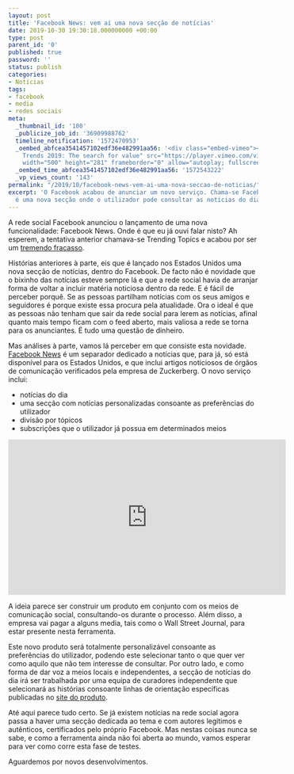 ```yaml
---
layout: post
title: 'Facebook News: vem aí uma nova secção de notícias'
date: 2019-10-30 19:30:18.000000000 +00:00
type: post
parent_id: '0'
published: true
password: ''
status: publish
categories:
- Notícias
tags:
- facebook
- media
- redes sociais
meta:
  _thumbnail_id: '100'
  _publicize_job_id: '36909988762'
  timeline_notification: '1572470953'
  _oembed_abfcea3541457102edf36e482991aa56: '<div class="embed-vimeo"><iframe title="Fjord
    Trends 2019: The search for value" src="https://player.vimeo.com/video/305497529?dnt=1&amp;app_id=122963"
    width="500" height="281" frameborder="0" allow="autoplay; fullscreen" allowfullscreen></iframe></div>'
  _oembed_time_abfcea3541457102edf36e482991aa56: '1572543222'
  _vp_views_count: '143'
permalink: "/2019/10/facebook-news-vem-ai-uma-nova-seccao-de-noticias/"
excerpt: 'O Facebook acabou de anunciar um novo serviço. Chama-se Facebook News e
  é uma nova secção onde o utilizador pode consultar as notícias do dia. '
---
```

<!-- wp:paragraph -->

A rede social Facebook anunciou o lançamento de uma nova funcionalidade: Facebook News. Onde é que eu já ouvi falar nisto? Ah esperem, a tentativa anterior chamava-se Trending Topics e acabou por ser um [tremendo fracasso](https://www.oficinadanet.com.br/midias_sociais/27257-apos-fracasso-do-trending-topics-facebook-pretende-lancar-nova-aba-de-noticias).

<!-- /wp:paragraph -->

<!-- wp:paragraph -->

Histórias anteriores à parte, eis que é lançado nos Estados Unidos uma nova secção de notícias, dentro do Facebook. De facto não é novidade que o bixinho das notícias esteve sempre lá e que a rede social havia de arranjar forma de voltar a incluir matéria noticiosa dentro da rede. E é fácil de perceber porquê. Se as pessoas partilham notícias com os seus amigos e seguidores é porque existe essa procura pela atualidade. Ora o ideal é que as pessoas não tenham que sair da rede social para lerem as notícias, afinal quanto mais tempo ficam com o feed aberto, mais valiosa a rede se torna para os anunciantes. É tudo uma questão de dinheiro.

<!-- /wp:paragraph -->

<!-- wp:paragraph -->

Mas análises à parte, vamos lá perceber em que consiste esta novidade. [Facebook News](https://newsroom.fb.com/news/2019/10/introducing-facebook-news/) é um separador dedicado a notícias que, para já, só está disponível para os Estados Unidos, e que inclui artigos noticiosos de órgãos de comunicação verificados pela empresa de Zuckerberg. O novo serviço inclui:

<!-- /wp:paragraph -->

<!-- wp:list -->

- notícias do dia
- uma secção com notícias personalizadas consoante as preferências do utilizador
- divisão por tópicos
- subscrições que o utilizador já possua em determinados meios

<!-- /wp:list -->

<!-- wp:core-embed/facebook {"url":"https://www.facebook.com/facebook/videos/760224997739191/","type":"rich","providerNameSlug":"","className":""} -->

<iframe src="https://www.facebook.com/plugins/video.php?height=314&href=https%3A%2F%2Fwww.facebook.com%2Ffacebook%2Fvideos%2F760224997739191%2F&show_text=false&width=560&t=0" width="560" height="314" style="border:none;overflow:hidden" scrolling="no" frameborder="0" allowfullscreen="true" allow="autoplay; clipboard-write; encrypted-media; picture-in-picture; web-share" allowFullScreen="true"></iframe>

<!-- /wp:core-embed/facebook -->

<!-- wp:paragraph -->

A ideia parece ser construir um produto em conjunto com os meios de comunicação social, consultando-os durante o processo. Além disso, a empresa vai pagar a alguns media, tais como o Wall Street Journal, para estar presente nesta ferramenta.

<!-- /wp:paragraph -->

<!-- wp:paragraph -->

Este novo produto será totalmente personalizável consoante as preferências do utilizador, podendo este selecionar tanto o que quer ver como aquilo que não tem interesse de consultar. Por outro lado, e como forma de dar voz a meios locais e independentes, a secção de notícias do dia irá ser trabalhada por uma equipa de curadores independente que selecionará as histórias consoante linhas de orientação específicas publicadas no [site do produto](https://www.facebook.com/news).

<!-- /wp:paragraph -->

<!-- wp:paragraph -->

Até aqui parece tudo certo. Se já existem notícias na rede social agora passa a haver uma secção dedicada ao tema e com autores legítimos e autênticos, certificados pelo próprio Facebook. Mas nestas coisas nunca se sabe, e como a ferramenta ainda não foi aberta ao mundo, vamos esperar para ver como corre esta fase de testes.

<!-- /wp:paragraph -->

<!-- wp:paragraph -->

Aguardemos por novos desenvolvimentos.
